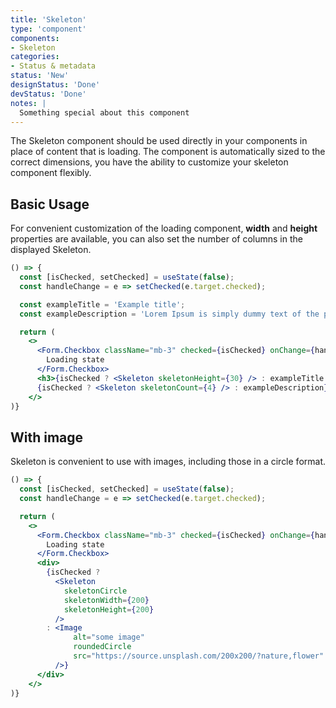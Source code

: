 ```yaml
---
title: 'Skeleton'
type: 'component'
components:
- Skeleton
categories:
- Status & metadata
status: 'New'
designStatus: 'Done'
devStatus: 'Done'
notes: |
  Something special about this component
---
```


The Skeleton component should be used directly in your components in place of content that is loading. The component is automatically sized to the correct dimensions, you have the ability to customize your skeleton component flexibly.

## Basic Usage

For convenient customization of the loading component, **width** and **height** properties are available, you can also set the number of columns in the displayed Skeleton.

```jsx live
() => {
  const [isChecked, setChecked] = useState(false);
  const handleChange = e => setChecked(e.target.checked);

  const exampleTitle = 'Example title';
  const exampleDescription = 'Lorem Ipsum is simply dummy text of the printing and typesetting industry. Lorem Ipsum has been the industry\'s standard dummy text ever since the 1500s, when an unknown printer took a galley of type and scrambled it to make a type specimen book. It has survived not only five centuries, but also the leap into electronic typesetting, remaining essentially unchanged.';

  return (
    <>
      <Form.Checkbox className="mb-3" checked={isChecked} onChange={handleChange}>
        Loading state
      </Form.Checkbox>
      <h3>{isChecked ? <Skeleton skeletonHeight={30} /> : exampleTitle }</h3>
      {isChecked ? <Skeleton skeletonCount={4} /> : exampleDescription}
    </>
)}
```

## With image

Skeleton is convenient to use with images, including those in a circle format.

```jsx live
() => {
  const [isChecked, setChecked] = useState(false);
  const handleChange = e => setChecked(e.target.checked);

  return (
    <>
      <Form.Checkbox className="mb-3" checked={isChecked} onChange={handleChange}>
        Loading state
      </Form.Checkbox>
      <div>
        {isChecked ? 
          <Skeleton
            skeletonCircle
            skeletonWidth={200}
            skeletonHeight={200}
          /> 
        : <Image
              alt="some image"
              roundedCircle
              src="https://source.unsplash.com/200x200/?nature,flower"
          />}
      </div>
    </>
)}
```
